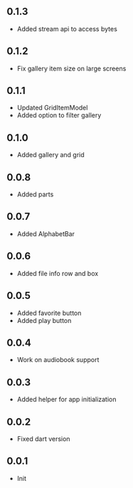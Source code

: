 ## 0.1.3

* Added stream api to access bytes

## 0.1.2

* Fix gallery item size on large screens

## 0.1.1

* Updated GridItemModel
* Added option to filter gallery

## 0.1.0

* Added gallery and grid

## 0.0.8

* Added parts

## 0.0.7

* Added AlphabetBar

## 0.0.6

* Added file info row and box

## 0.0.5

* Added favorite button
* Added play button

## 0.0.4

* Work on audiobook support

## 0.0.3

* Added helper for app initialization

## 0.0.2

* Fixed dart version

## 0.0.1

* Init

